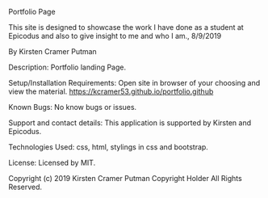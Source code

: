 Portfolio Page

This site is designed to showcase the work I have done as a student at Epicodus and also to give insight to me and who I am., 8/9/2019

By Kirsten Cramer Putman

Description:
Portfolio landing Page.

Setup/Installation Requirements:
Open site in browser of your choosing and view the material.
https://kcramer53.github.io/portfolio.github


Known Bugs:
No know bugs or issues.

Support and contact details:
This application is supported by Kirsten and Epicodus.

Technologies Used:
css, html, stylings in css and bootstrap.

License:
Licensed by MIT.

Copyright (c) 2019 Kirsten Cramer Putman Copyright Holder All Rights Reserved.
